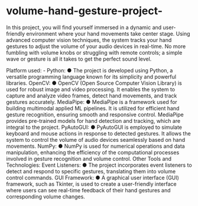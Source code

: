 # volume-hand-gesture-project-

In this project, you will find yourself immersed in a dynamic and user-friendly environment where your hand movements take center stage. Using advanced computer vision techniques, the system tracks your hand gestures to adjust the volume of your audio devices in real-time. No more fumbling with volume knobs or struggling with remote controls; a simple wave or gesture is all it takes to get the perfect sound level.

Platform used: - Python:
● The project is developed using Python, a versatile programming language known for its simplicity and powerful libraries.
OpenCV:
● OpenCV (Open Source Computer Vision Library) is used for robust image and video processing. It enables the system to capture and analyze video frames, detect hand movements, and track gestures accurately.
MediaPipe:
● MediaPipe is a framework used for building multimodal applied ML pipelines. It is utilized for efficient hand gesture recognition, ensuring smooth and responsive control. MediaPipe provides pre-trained models for hand detection and tracking, which are integral to the project.
PyAutoGUI:
● PyAutoGUI is employed to simulate keyboard and mouse actions in response to detected gestures. It allows the system to control the volume of audio devices seamlessly based on hand movements.
NumPy:
● NumPy is used for numerical operations and data manipulation, enhancing the efficiency of the computational processes involved in gesture recognition and volume control.
Other Tools and Technologies: Event Listeners:
● The project incorporates event listeners to detect and respond to specific gestures, translating them into volume control commands.
 GUI Framework:
● A graphical user interface (GUI) framework, such as Tkinter, is used to create a user-friendly interface where users can see real-time feedback of their hand gestures and corresponding volume changes.
